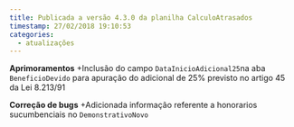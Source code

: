 ```yaml
---
title: Publicada a versão 4.3.0 da planilha CalculoAtrasados
timestamp: 27/02/2018 19:10:53
categories:
  - atualizações
---
```


**Aprimoramentos**
+Inclusão do campo `DataInicioAdicional25`na aba `BeneficioDevido` para apuração do adicional de 25% previsto no artigo 45 da Lei 8.213/91

**Correção de bugs**
+Adicionada informação referente a honorarios sucumbenciais no `DemonstrativoNovo`
